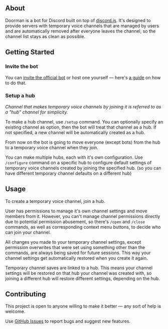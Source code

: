 ## About

Doorman is a bot for Discord built on top of [discord.js](https://github.com/discordjs/discord.js). It's designed to provide servers with temporary voice channels that are managed by users and are automatically removed after everyone leaves the channel, so the channel list stays as clean as possible.

## Getting Started

### Invite the bot

You can [invite the official bot][invitation] or host one yourself — here's [a guide](docs/deploy.md) on how to do that.

### Setup a hub

*Channel that makes temporary voice channels by joining it is referred to as a "hub" channel for simplicity.*

To make a hub channel, use `/setup` command. You can optionally specify an existing channel as option, then the bot will treat that channel as a hub. If not specified, a new channel will be automatically created as a hub.

From now on the bot is going to move everyone (except bots) from the hub to a temporary voice channel when they join.

You can make multiple hubs, each with it's own configuration. Use `/configure` command on a specific hub to configure default settings of temporary voice channels created by joining the specified hub. (so you can have different temporary channel defaults on a different hub)

## Usage

To create a temporary voice channel, join a hub.

User has permissions to manage it's own channel settings and move members from it. However, you can't manage channel permissions directly due to potential permission abusement, so there's `/open` and `/close` commands, as well as corresponding context menu buttons, to decide who can join your channel.

All changes you made to your temporary channel settings, except permission overwrites that were set using something other than the commands, are always being saved for future sessions. This way your channel settings get automatically restored when you create it again.

Temporary channel saves are linked to a hub. This means your channel settings will be restored on that hub your channel was created with, so joining a different hub will restore different settings, depending on the hub.

## Contributing

This project is open to anyone willing to make it better — any sort of help is welcome.

Use [GitHub Issues](https://github.com/udxf/doorman/issues) to report bugs and suggest new features.

[invitation]: https://discord.com/api/oauth2/authorize?client_id=1073645118395002960&permissions=286262288&scope=bot%20applications.commands
